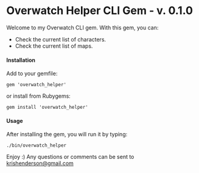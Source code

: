# Overwatch Helper CLI Gem - v. 0.1.0

Welcome to my Overwatch CLI gem. With this gem, you can:
  - Check the current list of characters.
  - Check the current list of maps.

#### Installation
 Add to your gemfile:

 `gem 'overwatch_helper'`

 or install from Rubygems:

 `gem install 'overwatch_helper'`

#### Usage
 After installing the gem, you will run it by typing:

 `./bin/overwatch_helper`

 Enjoy :)
 Any questions or comments can be sent to krishenderson@gmail.com
